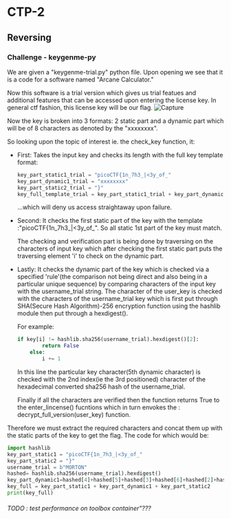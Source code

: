 # CTP-2

## Reversing
###  **Challenge** - keygenme-py
We are given a "keygenme-trial.py" python file. Upon opening we see that it is a code for a software named "Arcane Calculator."

Now this software is a trial version which gives us trial featues and additional features that can be accessed upon entering the license key. In general ctf fashion, this license key will be our flag.
![Capture](https://github.com/Hackurman01/ctp-2/assets/144946633/294e7d31-f268-4358-804b-8b871de42f76)


Now the key is broken into 3 formats: 2 static part and a dynamic part which will be of 8 characters as denoted by the "xxxxxxxx".

So looking upon the topic of interest ie. the check_key function, it:
* First: Takes the input key and checks its length with the full key template format: 
    ``` python
    key_part_static1_trial = "picoCTF{1n_7h3_|<3y_of_"
    key_part_dynamic1_trial = "xxxxxxxx"
    key_part_static2_trial = "}"
    key_full_template_trial = key_part_static1_trial + key_part_dynamic1_trial + key_part_static2_trial
    ```

    ...which will deny us access straightaway upon failure.
* Second: It checks the first static part of the key with the template :"picoCTF{1n_7h3_|<3y_of_". So all static 1st part of the key must match. 

  The checking and verification part is being done by traversing on the characters of input key which after checking the first static part puts the traversing element 'i' to check on the dynamic part.
* Lastly: It checks the dynamic part of the key which is checked via a specified 'rule'(the comparison not being direct and also being in a particular unique sequence) by comparing characters of the input key with the username_trial string. The character of the user_key is checked with the characters of the username_trial key which is first put through SHA(Secure Hash Algorithm)-256 encryption function using the hashlib module then put through a hexdigest(). 

    For example: 
    ```Python
    if key[i] != hashlib.sha256(username_trial).hexdigest()[2]:
            return False
        else:
            i += 1
    ```
    In this line the particular key character(5th dynamic character) is checked with the 2nd index(ie the 3rd positioned) character of the hexadecimal converted sha256 hash of the username_trial. 

    Finally if all the characters are verified then the function returns True to the enter_lincense() fucntions which in turn envokes the :         decrypt_full_version(user_key) function.

Therefore we must extract the required characters and concat them up with the static parts of the key to get the flag. The code for which would be:
```Python
import hashlib
key_part_static1 = "picoCTF{1n_7h3_|<3y_of_"
key_part_static2 = "}"
username_trial = b"MORTON"
hashed= hashlib.sha256(username_trial).hexdigest()
key_part_dynamic1=hashed[4]+hashed[5]+hashed[3]+hashed[6]+hashed[2]+hashed[7]+hashed[1]+hashed[8]
key_full = key_part_static1 + key_part_dynamic1 + key_part_static2
print(key_full)
```


###### TODO : test performance on toolbox container"???
